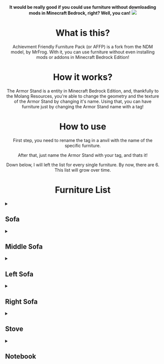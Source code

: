 <div align="middle">
<p>
<b>It would be really good if you could use furniture without downloading mods in Minecraft Bedrock, right? Well, you can!</b>
<img src="https://i.ibb.co/2j4TNpV/title.png)https://i.ibb.co/2j4TNpV/title.png">
</p>
<h1>What is this?</h1>
<p>Achievment Friendly Furniture Pack (or AFFP) is a fork from the NDM model, by MrFrog. With it, you can use furniture without even installing mods or addons in Minecraft Bedrock Edition!</p>
<h1>How it works?</h1>
<p>The Armor Stand is a entity in Minecraft Bedrock Edition, and, thankfully to the Molang Resources, you're able to change the geometry and the texture of the Armor Stand by changing it's name. Using that, you can have furniture just by changing the Armor Stand name with a tag!</p>
<h1>How to use</h1>
<p>First step, you need to rename the tag in a anvil with the name of the specific furniture.</p>
<p>After that, just name the Armor Stand with your tag, and thats it!</p>
<p>Down below, I will left the list for every single furniture. By now, there are 6. This list will grow over time.</p>
<h1>Furniture List</h1>
</div>
<details>
<summary><h2>Sofa</h2></summary>
<p>Nametag: "Sofa" or "sofa"</p>
</details>

<details>
<summary><h2>Middle Sofa</h2></summary>
<p>Nametag: "M_sofa" or "m_sofa"</p>
</details>

<details>
<summary><h2>Left Sofa</h2></summary>
<p>Nametag: "L_sofa" or "l_sofa"</p>
</details>

<details>
<summary><h2>Right Sofa</h2></summary>
<p>Nametag: "R_sofa" or "r_sofa"</p>
</details>

<details>
<summary><h2>Stove</h2></summary>
<p>Nametag: "Stove" or "stove"</p>
</details>

<details>
<summary><h2>Notebook</h2></summary>
<p>Nametag: "Notebook" or "notebook"</p>
</details>
